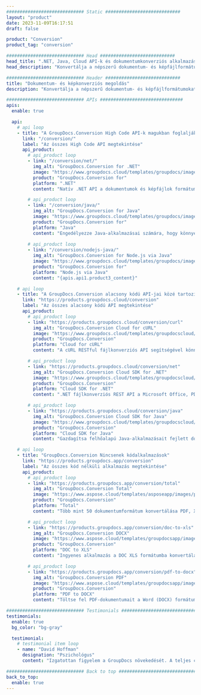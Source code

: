 ```yaml
---
############################# Static ############################
layout: "product"
date: 2023-11-09T16:17:51
draft: false

product: "Conversion"
product_tag: "conversion"

############################# Head ############################
head_title: ".NET, Java, Cloud API-k és dokumentumkonverziós alkalmazások a GroupDocstól"
head_description: "Konvertálja a népszerű dokumentum- és képfájlformátumokat bármilyen platformon alkalmazás- és api-alapú megoldásokkal."

############################# Header ############################
title: "Dokumentum- és képkonverziós megoldás"
description: "Konvertálja a népszerű dokumentum- és képfájlformátumokat bármilyen platformon alkalmazás- és api-alapú megoldásokkal."

############################# APIs ###############################
apis:
  enable: true

  api:
    # api loop
    - title: "A GroupDocs.Conversion High Code API-k magukban foglalják"
      link: "/conversion/"
      label: "Az összes High Code API megtekintése"
      api_product:
        # api_product loop
        - link: "/conversion/net/"
          img_alt: "GroupDocs.Conversion for .NET"
          image: "https://www.groupdocs.cloud/templates/groupdocs/images/product-logos/groupdocs-conversion-net.png"
          product: "GroupDocs.Conversion for"
          platform: ".NET"
          content: "Natív .NET API a dokumentumok és képfájlok formátumának pontos konvertálásához bármilyen típusú .NET alkalmazásban. Támogatja a kép vízjelek hozzáadását az átalakítás során."

        # api_product loop
        - link: "/conversion/java/"
          img_alt: "GroupDocs.Conversion for Java"
          image: "https://www.groupdocs.cloud/templates/groupdocs/images/product-logos/groupdocs-conversion-java.png"
          product: "GroupDocs.Conversion for"
          platform: "Java"
          content: "Engedélyezze Java-alkalmazásai számára, hogy könnyedén konvertáljanak az iparági szabványos dokumentumformátumok között, beleértve a Microsoft Office-t, a PDF-t, a HTML-t, a képeket és sok mást."
          
        # api_product loop
        - link: "/conversion/nodejs-java/"
          img_alt: "GroupDocs.Conversion for Node.js via Java"
          image: "https://www.groupdocs.cloud/templates/groupdocs/images/product-logos/groupdocs-conversion-nodejs-java.png"
          product: "GroupDocs.Conversion for"
          platform: "Node.js via Java"
          content: "{apis.api1.product3_content}"

    # api loop
    - title: "A GroupDocs.Conversion alacsony kódú API-jai közé tartozik"
      link: "https://products.groupdocs.cloud/conversion"
      label: "Az összes alacsony kódú API megtekintése"
      api_product:
        # api_product loop
        - link: "https://products.groupdocs.cloud/conversion/curl"
          img_alt: "GroupDocs.Conversion Cloud for cURL"
          image: "https://www.groupdocs.cloud/templates/groupdocscloud/images/sdk/272x272/groupdocs_conversion-for-curl.png"
          product: "GroupDocs.Conversion"
          platform: "Cloud for cURL"
          content: "A cURL RESTful fájlkonverziós API segítségével könnyedén konvertálhatja alkalmazásaiban a Microsoft Office, PDF, E-mail, Project, HTML és más gyakori fájlformátumokat."

        # api_product loop
        - link: "https://products.groupdocs.cloud/conversion/net"
          img_alt: "GroupDocs.Conversion Cloud SDK for .NET"
          image: "https://www.groupdocs.cloud/templates/groupdocscloud/images/sdk/272x272/groupdocs_conversion-for-net.png"
          product: "GroupDocs.Conversion"
          platform: "Cloud SDK for .NET"
          content: ".NET fájlkonverziós REST API a Microsoft Office, PDF, e-mail, projekt, HTML és más gyakori fájlformátumok könnyű konvertálásához bármely platformon a Cloud SDK használatával."

        # api_product loop
        - link: "https://products.groupdocs.cloud/conversion/java"
          img_alt: "GroupDocs.Conversion Cloud SDK for Java"
          image: "https://www.groupdocs.cloud/templates/groupdocscloud/images/sdk/272x272/groupdocs_conversion-for-java.png"
          product: "GroupDocs.Conversion"
          platform: "Cloud SDK for Java"
          content: "Gazdagítsa felhőalapú Java-alkalmazásait fejlett dokumentumkonverziós funkciókkal bármely olyan platformon, amely képes REST API-k hívására."

    # api loop
    - title: "GroupDocs.Conversion Nincsenek kódalkalmazások"
      link: "https://products.groupdocs.app/conversion"
      label: "Az összes kód nélküli alkalmazás megtekintése"
      api_product:
        # api_product loop
        - link: "https://products.groupdocs.app/conversion/total"
          img_alt: "GroupDocs.Conversion Total"
          image: "https://www.aspose.cloud/templates/asposeapp/images/products/logo/aspose_conversion-app.png"
          product: "GroupDocs.Conversion"
          platform: "Total"
          content: "Több mint 50 dokumentumformátum konvertálása PDF, XLSX, DOCX, XPS, HTML és sok más formátumba."

        # api_product loop
        - link: "https://products.groupdocs.app/conversion/doc-to-xls"
          img_alt: "GroupDocs.Conversion DOCX"
          image: "https://www.aspose.cloud/templates/groupdocsapp/images/products/logo/groupdocs_words-app.png"
          product: "GroupDocs.Conversion"
          platform: "DOC to XLS"
          content: "Ingyenes alkalmazás a DOC XLS formátumba konvertálására bármely webböngészőből."

        # api_product loop
        - link: "https://products.groupdocs.app/conversion/pdf-to-docx"
          img_alt: "GroupDocs.Conversion PDF"
          image: "https://www.aspose.cloud/templates/groupdocsapp/images/products/logo/groupdocs_pdf-app.png"
          product: "GroupDocs.Conversion"
          platform: "PDF to DOCX"
          content: "Töltse fel PDF-dokumentumait a Word (DOCX) formátumba való zökkenőmentes konvertáláshoz."

############################# Testimonials ###############################
testimonials:
  enable: true
  bg_color: "bg-gray"

  testimonial:
    # testimonial item loop
    - name: "David Hoffman"
      designation: "Pszichológus"
      content: "Izgatottan figyelem a GroupDocs növekedését. A teljes csapat készséges készsége nagy segítségemre volt, ha valakivel beszélek a GroupDocsnál, garantálhatom, hogy valaki figyel, és megcsinálja a dolgokat."

############################# Back to top ###############################
back_to_top:
  enable: true
---
```


